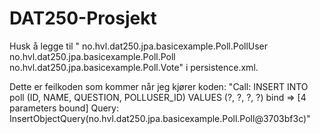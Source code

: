 # DAT250-Prosjekt

Husk å legge til 
       " <class>no.hvl.dat250.jpa.basicexample.Poll.PollUser</class>
        <class>no.hvl.dat250.jpa.basicexample.Poll.Poll</class>
        <class>no.hvl.dat250.jpa.basicexample.Poll.Vote</class>"
        i persistence.xml.

Dette er feilkoden som kommer når jeg kjører koden:
"Call: INSERT INTO poll (ID, NAME, QUESTION, POLLUSER_ID) VALUES (?, ?, ?, ?)
	bind => [4 parameters bound]
Query: InsertObjectQuery(no.hvl.dat250.jpa.basicexample.Poll.Poll@3703bf3c)"
